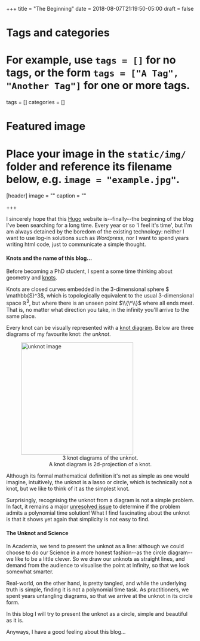 +++
title = "The Beginning"
date = 2018-08-07T21:19:50-05:00
draft = false

# Tags and categories
# For example, use `tags = []` for no tags, or the form `tags = ["A Tag", "Another Tag"]` for one or more tags.
tags = []
categories = []

# Featured image
# Place your image in the `static/img/` folder and reference its filename below, e.g. `image = "example.jpg"`.
[header]
image = ""
caption = ""

+++

I sincerely hope that this [Hugo](https://gohugo.io/) website is--finally--the beginning of the blog I've been searching for a long time. Every year or so 'I feel it's time', but I'm am always detained by the boredom of the existing technology: neither I want to use log-in solutions such as *Wordpress*, nor I want to spend years writing html code, just to communicate a simple thought. 

#### Knots and the name of this blog...

Before becoming a PhD student, I spent a some time thinking about geometry and [knots](https://en.wikipedia.org/wiki/Knot_theory). 

Knots are closed curves embedded in the 3-dimensional sphere $
\mathbb{S}^3$, which is topologically equivalent to the usual 3-dimensional space $\mathbb{R}^3$, but where there is an unseen point $\\{\*\\}$ where all ends meet. That is, no matter what direction you take, in the infinity you'll arrive to the same place.

Every knot can be visually represented with a [knot diagram](https://en.wikipedia.org/wiki/Knot_theory#Knot_diagrams). Below are three diagrams of my favourite knot: *the unknot*.

<figure>
<img src="/img/the-beginning/unknot.png" alt="unknot image" width="300"> 
 <figcaption><center>3 knot diagrams of the unknot.<br/>A knot diagram is 2d-projection of a knot.</center></figcaption>
</figure>

Although its formal mathematical definition it's not as simple as one would imagine, intuitively, the unknot is a lasso or circle, which is technically not a knot, but we like to think of it as the simplest knot. 

Surprisingly, recognising the unknot from a diagram is not a simple problem. In fact, it remains a major [unresolved issue](https://en.wikipedia.org/wiki/Unknotting_problem) to determine if the problem admits a polynomial time solution! What I find fascinating about the unknot is that it shows yet again that simplicity is not easy to find. 

#### The Unknot and Science

In Academia, we tend to present the unknot as a line: although we could choose to do our Science in a more honest fashion--as the circle diagram--we like to be a little clever. So we draw our unknots as straight lines, and demand from the audience to visualise the point at infinity, so that we look somewhat smarter.

Real-world, on the other hand, is pretty tangled, and while the underlying truth is simple, finding it is not a polynomial time task. As practitioners, we spent years untangling diagrams, so that we arrive at the unknot in its circle form.

In this blog I will try to present the unknot as a circle, simple and beautiful as it is.

Anyways, I have a good feeling about this blog...